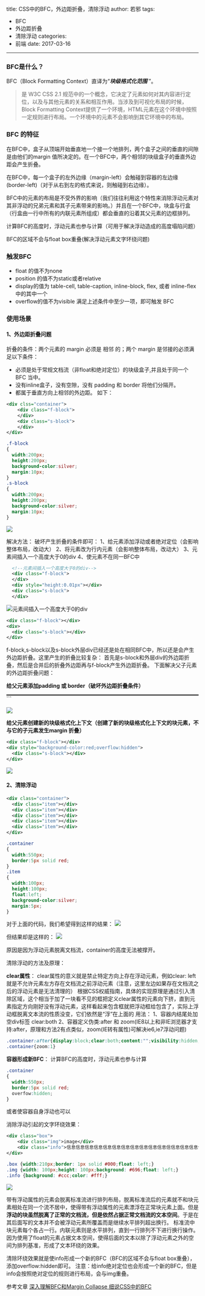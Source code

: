 title: CSS中的BFC，外边距折叠，清除浮动
author: 若邪
tags:
  - BFC
  - 外边距折叠
  - 清除浮动
categories:
  - 前端
date: 2017-03-16
---
### BFC是什么？
BFC（Block Formatting Context）直译为“***块级格式化范围*** ”。

>是 W3C CSS 2.1 规范中的一个概念，它决定了元素如何对其内容进行定位，以及与其他元素的关系和相互作用。当涉及到可视化布局的时候，Block Formatting Context提供了一个环境，HTML元素在这个环境中按照一定规则进行布局。一个环境中的元素不会影响到其它环境中的布局。

### BFC 的特征
在BFC中，盒子从顶端开始垂直地一个接一个地排列，两个盒子之间的垂直的间隙是由他们的margin 值所决定的。在一个BFC中，两个相邻的块级盒子的垂直外边距会产生折叠。

在BFC中，每一个盒子的左外边缘（margin-left）会触碰到容器的左边缘(border-left)（对于从右到左的格式来说，则触碰到右边缘）。

BFC中的元素的布局是不受外界的影响（我们往往利用这个特性来消除浮动元素对其非浮动的兄弟元素和其子元素带来的影响。）并且在一个BFC中，块盒与行盒（行盒由一行中所有的内联元素所组成）都会垂直的沿着其父元素的边框排列。

计算BFC的高度时，浮动元素也参与计算（可用于解决浮动造成的高度塌陷问题）

BFC的区域不会与float box重叠(解决浮动元素文字环绕问题)

### 触发BFC
- float 的值不为none
- position 的值不为static或者relative
- display的值为 table-cell, table-caption, inline-block, flex, 或者 inline-flex中的其中一个
- overflow的值不为visible
满足上述条件中至少一项，即可触发 BFC

### 使用场景

#### 1、外边距折叠问题

折叠的条件：两个元素的 margin 必须是 相邻 的；两个 margin 是邻接的必须满足以下条件：
- 必须是处于常规文档流（非float和绝对定位）的块级盒子,并且处于同一个 BFC 当中。
- 没有inline盒子，没有空隙，没有 padding 和 border 将他们分隔开。
- 都属于垂直方向上相邻的外边距。
如下：
```xml
<div clss="container">
    <div class="f-block">
    </div>
    <div class="s-block">
    </div>
</div>
```
```css
.f-block
{
  width:200px;
  height:200px;
  background-color:silver;
  margin:10px;
}
.s-block
{
  width:200px;
  height:200px;
  background-color:silver;
  margin:10px;
}
```
![](http://upload-images.jianshu.io/upload_images/2125695-622c3f6fc1d8b669.png?imageMogr2/auto-orient/strip%7CimageView2/2/w/1240)

解决方法：
破坏产生折叠的条件即可：
1、给元素添加浮动或者绝对定位（会影响整体布局，改动大）
2、将元素改为行内元素（会影响整体布局，改动大）
3、元素间插入一个高度大于0的div
4、使元素不在同一BFC中

```xml
  <!--元素间插入一个高度大于0的div-->
  <div class="f-block">
  </div>
  <div style="height:0.01px"></div>
  <div class="s-block">
  </div>
```

![元素间插入一个高度大于0的div](http://upload-images.jianshu.io/upload_images/2125695-abe89b14510dc229.png?imageMogr2/auto-orient/strip%7CimageView2/2/w/1240)

```xml
<div class="f-block"></div>
<div>
  <div class="s-block"></div>
</div>
```
f-block,s-block以及s-block外层div已经还是处在相同BFC中，所以还是会产生外边距折叠。这里产生的折叠比较复杂：
首先是s-block和外层div的外边距折叠，然后是合并后的折叠外边距再与f-block产生外边距折叠。
下面解决父子元素的外边距折叠问题：

**给父元素添加padding 或 border（破坏外边距折叠条件）**

<div class="f-block"></div>
<div style="background-color:red;border:1px solid black">
  <div class="s-block"></div>
</div>
```

![](http://upload-images.jianshu.io/upload_images/2125695-d1892c0eba36f877.png?imageMogr2/auto-orient/strip%7CimageView2/2/w/1240)


**给父元素创建新的块级格式化上下文（创建了新的块级格式化上下文的块元素，不与它的子元素发生margin 折叠）**
```xml
<div class="f-block"></div>
<div style="background-color:red;overflow:hidden">
  <div class="s-block"></div>
</div>
```
![](http://upload-images.jianshu.io/upload_images/2125695-6050f96cc1f7c74d.png?imageMogr2/auto-orient/strip%7CimageView2/2/w/1240)

#### 2、清除浮动
```xml
<div class="container">
  <div class="item"></div>
  <div class="item"></div>
  <div class="item"></div>
  <div class="item"></div>
  <div class="item"></div>
</div>
```
```css
.container
{
  width:550px;
  border:5px solid red;
}
.item
{
  width:100px;
  height:100px;
  float:left;
  background-color:silver;
  margin:5px;
}
```
对于上面的代码，我们希望得到这样的结果：
![](http://upload-images.jianshu.io/upload_images/2125695-5f14985076b9a5a7.png?imageMogr2/auto-orient/strip%7CimageView2/2/w/1240)

但结果却是这样的：
![](http://upload-images.jianshu.io/upload_images/2125695-86de3ce2fa4746f2.png?imageMogr2/auto-orient/strip%7CimageView2/2/w/1240)

原因是因为浮动元素脱离文档流，container的高度无法被撑开。

清除浮动的方法及原理：

**clear属性**：
clear属性的意义就是禁止特定方向上存在浮动元素，例如clear: left就是不允许元素左方存在文档流之前浮动元素（注意，这里左边如果存在文档流之后的浮动元素是无法清理的）
根据CSS权威指南，具体的实现原理是通过引入清除区域，这个相当于加了一块看不见的框把定义clear属性的元素向下挤，直到元素指定方向刚好没有浮动元素，这样看起来包含框就把浮动框给包含了，实际上浮动框脱离文本流的性质没变，它们依然是“浮”在上面的
用法：
1、容器内结尾处加空div标签 clear:both 
2、容器定义伪类:after 和 zoom(IE8以上和非IE浏览器才支持:after，原理和方法2有点类似，zoom(IE转有属性)可解决ie6,ie7浮动问题)
```css
.container:after{display:block;clear:both;content:"";visibility:hidden;height:0}
.container{zoom:1}
```

**容器形成新BFC**：
计算BFC的高度时，浮动元素也参与计算

```css
.container
{
  width:550px;
  border:5px solid red;
  overfow:hidden;
}
```
或者使容器自身浮动也可以

消除浮动引起的文字环绕效果：
```xml
<div class="box">
    <div class="img">image</div>
    <div class="info">信息信息信息信息信息信息信息信息信息信息信息信信息信息信息信息信息信息信息信息信息信息信息信信息信息信息信息信息信息信息信息信息信息信息信信息信息信息信息信息信息信息信息信息信息信息信</div>
</div>
```
```css
.box {width:210px;border: 1px solid #000;float: left;} 
.img {width: 100px;height: 100px;background: #696;float: left;} 
.info {background: #ccc;color: #fff;}
```

![](http://upload-images.jianshu.io/upload_images/2125695-6527144ca5ae7997.png?imageMogr2/auto-orient/strip%7CimageView2/2/w/1240)

 带有浮动属性的元素会脱离标准流进行排列布局，脱离标准流后的元素就不和块元素相处在同一个流不居中，使得带有浮动属性的元素漂浮在正常块元素上面。但是**浮动的块虽然脱离了正常的文档流，但是依然占据正常文档流的文本空间**。于是在其后面写的文本并不会被浮动元素所覆盖而是继续水平排列超出换行。
标准流中块元素每个各占一行。内联元素则是水平排列，直到一行排列不下进行换行操作。因为使用了float的元素占据文本空间，使得后面的文本以除了浮动元素之外的空间为排列基准，形成了文本环绕的效果。

清除环绕效果就是使info形成一个新的BFC（BFC的区域不会与float box重叠），添加overflow:hidden即可。
注意：给info绝对定位也会形成一个新的BFC，但是info会按照绝对定位的规则进行布局，会与img重叠。

参考文章
[深入理解BFC和Margin Collapse ](http://www.w3cplus.com/css/understanding-bfc-and-margin-collapse.html)
[细说CSS中的BFC](https://juejin.im/post/583bb606a22b9d006c141286)